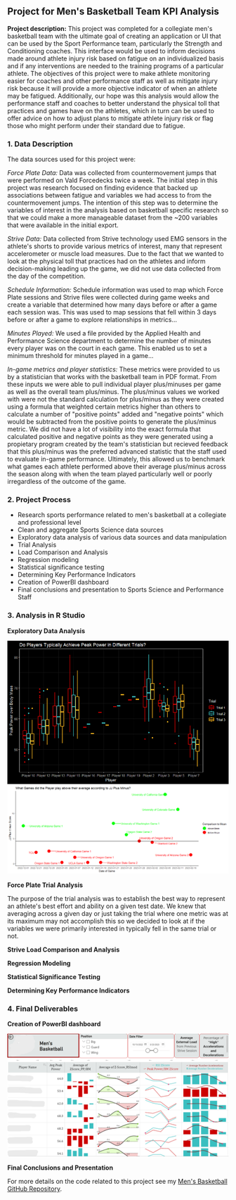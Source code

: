 ## Project for Men's Basketball Team KPI Analysis

**Project description:** This project was completed for a collegiate men's basketball team with the ultimate goal of creating an application or UI that can be used by the Sport Performance team, particularly the Strength and Conditioning coaches. This interface would be used to inform decisions made around athlete injury risk based on fatigue on an individualized basis and if any interventions are needed to the training programs of a particular athlete. The objectives of this project were to make athlete monitoring easier for coaches and other performance staff as well as mitigate injury risk because it will provide a more objective indicator of when an athlete may be fatigued. Additionally, our hope was this analysis would allow the performance staff and coaches to better understand the physical toll that practices and games have on the athletes, which in turn can be used to offer advice on how to adjust plans to mitigate athlete injury risk or flag those who might perform under their standard due to fatigue.

### 1. Data Description

The data sources used for this project were:

*Force Plate Data:* Data was collected from countermovement jumps that were performed on Vald Forcedecks twice a week. The initial step in this project was research focused on finding evidence that backed up associations between fatigue and variables we had access to from the countermovement jumps. The intention of this step was to determine the variables of interest in the analysis based on basketball specific research so that we could make a more manageable dataset from the ~200 variables that were available in the initial export.

*Strive Data:* Data collected from Strive technology used EMG sensors in the athlete's shorts to provide various metrics of interest, many that represent accelerometer or muscle load measures. Due to the fact that we wanted to look at the physical toll that practices had on the athletes and inform decision-making leading up the game, we did not use data collected from the day of the competition.

*Schedule Information:* Schedule information was used to map which Force Plate sessions and Strive files were collected during game weeks and create a variable that determined how many days before or after a game each session was. This was used to map sessions that fell within 3 days before or after a game to explore relationships in metrics...

*Minutes Played:* We used a file provided by the Applied Health and Performance Science department to determine the number of minutes every player was on the court in each game. This enabled us to set a minimum threshold for minutes played in a game...

*In-game metrics and player statistics:* These metrics were provided to us by a statistician that works with the basketball team in PDF format. From these inputs we were able to pull individual player plus/minuses per game as well as the overall team plus/minus. The plus/minus values we worked with were not the standard calculation for plus/minus as they were created using a formula that weighted certain metrics higher than others to calculate a number of "positive points" added and "negative points" which would be subtracted from the positive points to generate the plus/minus metric. We did not have a lot of visibility into the exact formula that calculated positive and negative points as they were generated using a propietary program created by the team's statistician but recieved feedback that this plus/minus was the preferred advanced statistic that the staff used to evaluate in-game performance. Ultimately, this allowed us to benchmark what games each athlete performed above their average plus/minus across the season along with when the team played particularly well or poorly irregardless of the outcome of the game.

### 2. Project Process

* Research sports performance related to men's basketball at a collegiate and professional level
* Clean and aggregate Sports Science data sources
* Exploratory data analysis of various data sources and data manipulation
* Trial Analysis
* Load Comparison and Analysis
* Regression modeling
* Statistical significance testing
* Determining Key Performance Indicators
* Creation of PowerBI dashboard
* Final conclusions and presentation to Sports Science and Performance Staff

### 3. Analysis in R Studio

**Exploratory Data Analysis**

<center><img src="images/MBB_Peak_Power_BP.png"/></center>
<center><img src="images/MBB_PlusMinus_Score.png"/></center>

**Force Plate Trial Analysis**

The purpose of the trial analysis was to establish the best way to represent an athlete's best effort and ability on a given test date. We knew that averaging across a given day or just taking the trial where one metric was at its maximum may not accomplish this so we decided to look at if the variables we were primarily interested in typically fell in the same trial or not.

**Strive Load Comparison and Analysis**

**Regression Modeling**

**Statistical Significance Testing**

**Determining Key Performance Indicators**

### 4. Final Deliverables

**Creation of PowerBI dashboard**

<center><img src="images/MBB_Dashboard.png"/></center>

**Final Conclusions and Presentation**


For more details on the code related to this project see my [Men's Basketball GitHub Repository](https://github.com/jadegosar/Collegiate_MBB_KPI_Reporting).
